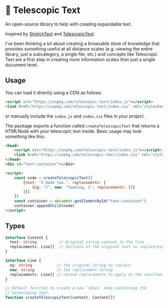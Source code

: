 # 🔭 Telescopic Text

An open-source library to help with creating expandable text. 

Inspired by [StretchText](https://en.wikipedia.org/wiki/StretchText) and [TelescopicText](https://www.telescopictext.org/text/KPx0nlXlKTciC).

I've been thinking a lot about creating a browsable store of knowledge that provides something useful at all distance scales
(e.g. viewing the entire library, just a subcategory, a single file, etc.) and concepts like Telescopic Text are a first step
in creating more information scales than just a single document level.

## Usage
You can load it directly using a CDN as follows

```html
<script src="https://unpkg.com/telescopic-text/index.js"></script>
<link href="https://unpkg.com/telescopic-text/index.css" rel="stylesheet">
```

or manually include the `index.js` and `index.css` files in your project.

The package exports a function called `createTelescopicText` that returns a HTMLNode with your telescopic text inside.
Basic usage may look something like this:

```html
<head>
    <script src="https://unpkg.com/telescopic-text/index.js"></script>
    <link href="https://unpkg.com/telescopic-text/index.css" rel="stylesheet">
</head>
<div id="text-container"></div>

<script>
    const node = createTelescopicText([
        {text: "I made tea.", replacements: [
            {og: "I", new: "Yawning, I", replacements: []}
        ]}]
    ])
    const container = document.getElementById("text-container")
    container.appendChild(node)
</script>
```

## Types
```typescript
interface Content {
  text: string          // Original string content in the line
  replacements: Line[]  // Sections of the original text to replace/expand
}

interface Line {
  og: string           // the original string to replace
  new: string          // the replacement string
  replacements: Line[] // nested replacements to apply on the resultant line afterwards
}

// Default function to create a new `<div>` node containing the
// telescoping text.
function createTelescopicText(content: Content[])
```